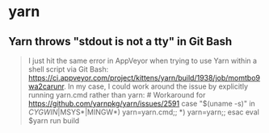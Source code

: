 # yarn

## Yarn throws "stdout is not a tty" in Git Bash
> I just hit the same error in AppVeyor when trying to use Yarn within a shell script via Git Bash: https://ci.appveyor.com/project/kittens/yarn/build/1938/job/momtbo9wa2carunr. In my case, I could work around the issue by explicitly running yarn.cmd rather than yarn:
	# Workaround for https://github.com/yarnpkg/yarn/issues/2591
	case "$(uname -s)" in
	  *CYGWIN*|MSYS*|MINGW*) yarn=yarn.cmd;;
	  *) yarn=yarn;;
	esac
	eval $yarn run build
